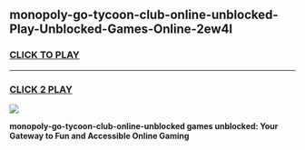 
## monopoly-go-tycoon-club-online-unblocked-Play-Unblocked-Games-Online-2ew4l
<h3>
<a href="https://premium76.site?title=monopoly-go-tycoon-club-online-unblocked&ref=25A">CLICK TO PLAY</a></h3>
<hr>

<h3>
<a href="https://premium76.site?title=monopoly-go-tycoon-club-online-unblocked&ref=25A">CLICK 2 PLAY</a>
  
</h3>

<a href="https://premium76.site?title=monopoly-go-tycoon-club-online-unblocked&ref=25A"><img src="https://clearcache.store/games.png"></a>


**monopoly-go-tycoon-club-online-unblocked games unblocked: Your Gateway to Fun and Accessible Online Gaming**
